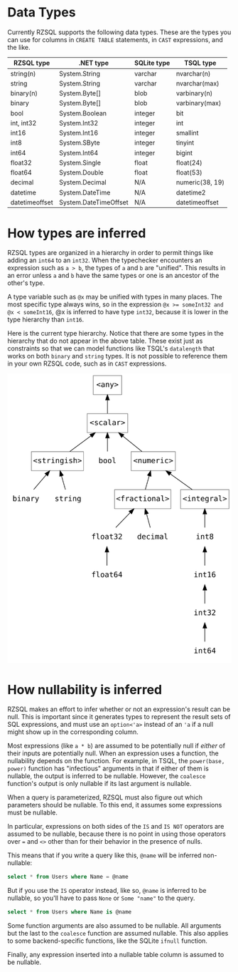 # Data Types

Currently RZSQL supports the following data types. These are the types you can
use for columns in `CREATE TABLE` statements, in `CAST` expressions, and the
like.

| RZSQL type     | .NET type             | SQLite type | TSQL type       |
|----------------|-----------------------|-------------|-----------------|
| string(n)      | System.String         | varchar     | nvarchar(n)     |
| string         | System.String         | varchar     | nvarchar(max)   |
| binary(n)      | System.Byte[]         | blob        | varbinary(n)    |
| binary         | System.Byte[]         | blob        | varbinary(max)  |
| bool           | System.Boolean        | integer     | bit             |
| int, int32     | System.Int32          | integer     | int             |
| int16          | System.Int16          | integer     | smallint        |
| int8           | System.SByte          | integer     | tinyint         |
| int64          | System.Int64          | integer     | bigint          |
| float32        | System.Single         | float       | float(24)       |
| float64        | System.Double         | float       | float(53)       |
| decimal        | System.Decimal        | N/A         | numeric(38, 19) |
| datetime       | System.DateTime       | N/A         | datetime2       |
| datetimeoffset | System.DateTimeOffset | N/A         | datetimeoffset  |

# How types are inferred

RZSQL types are organized in a hierarchy in order to permit things like adding
an `int64` to an `int32`. When the typechecker encounters an expression such as
`a > b`, the types of `a` and `b` are "unified". This results in an error unless
`a` and `b` have the same types or one is an ancestor of the other's type.

A type variable such as `@x` may be unified with types in many places. The most
specific type always wins, so in the expression `@x >= someInt32 and @x <
someInt16`, @x is inferred to have type `int32`, because it is lower in the type
hierarchy than `int16`.

Here is the current type hierarchy. Notice that there are some types in the
hierarchy that do not appear in the above table. These exist just as constraints
so that we can model functions like TSQL's `datalength` that works on both
`binary` and `string` types. It is not possible to reference them in your own
RZSQL code, such as in `CAST` expressions.

![type hierarchy](TypeHierarchy.gv.svg)

# How nullability is inferred

RZSQL makes an effort to infer whether or not an expression's result can be
null. This is important since it generates types to represent the result sets of
SQL expressions, and must use an `option<'a>` instead of an `'a` if a null might
show up in the corresponding column.

Most expressions (like `a * b`) are assumed to be potentially null if _either_
of their inputs are potentially null. When an expression uses a function, the
nullability depends on the function. For example, in TSQL, the `power(base,
power)` function has "infectious" arguments in that if either of them is
nullable, the output is inferred to be nullable. However, the `coalesce`
function's output is only nullable if its last argument is nullable.

When a query is parameterized, RZSQL must also figure out which parameters
should be nullable. To this end, it assumes some expressions must be nullable.

In particular, expressions on both sides of the `IS` and `IS NOT` operators are
assumed to be nullable, because there is no point in using those operators over
`=` and `<>` other than for their behavior in the presence of nulls.

This means that if you write a query like this, `@name` will be inferred
non-nullable:

```sql
select * from Users where Name = @name
```

But if you use the `IS` operator instead, like so, `@name` is inferred to be
nullable, so you'll have to pass `None` or `Some "name"` to the query.

```sql
select * from Users where Name is @name
```

Some function arguments are also assumed to be nullable. All arguments but the
last to the `coalesce` function are assumed nullable. This also applies to some
backend-specific functions, like the SQLite `ifnull` function.

Finally, any expression inserted into a nullable table column is assumed to be
nullable.
